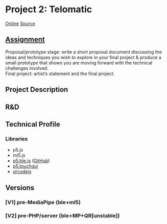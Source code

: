 # Project 2: Telomatic

[Online](https://ylliez.github.io/CART263/projects/proj02_telomatic/)
[Source](https://github.com/ylliez/CART263/tree/main/projects/proj02_telomatic)

## [Assignment](https://pippinbarr.github.io/cart263/projects/project2/)
Proposal/prototype stage: write a short proposal document discussing the ideas and techniques you wish to explore in your final project & produce a small prototype that shows you are moving forward with the technical challenges involved.  
Final project: artist’s statement and the final project.

## Project Description

## R&D

## Technical Profile
### Libraries
- p5.js
- ml5.js
- [p5.ble.js](https://itpnyu.github.io/p5ble-website/) ([GitHub](https://github.com/ITPNYU/p5.ble.js))
- [p5.touchgui](https://github.com/L05/p5.touchgui)
- [qrcodejs](https://github.com/davidshimjs/qrcodejs)

## Versions
### [V1] pre-MediaPipe (ble+ml5)
### [V2] pre-PHP/server (ble+MP+QR[unstable])
